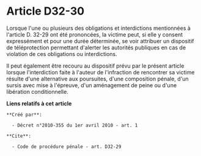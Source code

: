 # Article D32-30

Lorsque l'une ou plusieurs des obligations et interdictions mentionnées à l'article D. 32-29 ont été prononcées, la victime
peut, si elle y consent expressément et pour une durée déterminée, se voir attribuer un dispositif de téléprotection
permettant d'alerter les autorités publiques en cas de violation de ces obligations ou interdictions. 

Il peut également être recouru au dispositif prévu par le présent article lorsque l'interdiction faite à l'auteur de
l'infraction de rencontrer sa victime résulte d'une alternative aux poursuites, d'une composition pénale, d'un sursis avec
mise à l'épreuve, d'un aménagement de peine ou d'une libération conditionnelle.

**Liens relatifs à cet article**

	**Créé par**:

	  - Décret n°2010-355 du 1er avril 2010 - art. 1

	**Cite**:

	  - Code de procédure pénale - art. D32-29
